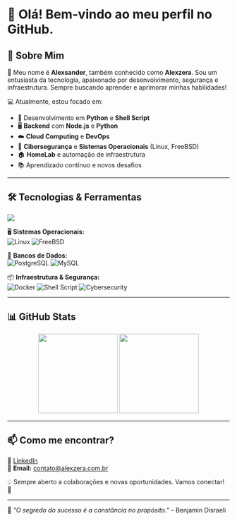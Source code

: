 # 👋 Olá! Bem-vindo ao meu perfil no GitHub.

## 🚀 Sobre Mim  
👋 Meu nome é **Alexsander**, também conhecido como **Alexzera**. Sou um entusiasta da tecnologia, apaixonado por desenvolvimento, segurança e infraestrutura. Sempre buscando aprender e aprimorar minhas habilidades!

💻 Atualmente, estou focado em:  
- 🐍 Desenvolvimento em **Python** e **Shell Script**  
- 🖥️ **Backend** com **Node.js** e **Python**  
- ☁️ **Cloud Computing** e **DevOps**  
- 🔐 **Cibersegurança** e **Sistemas Operacionais** (Linux, FreeBSD)  
- 🏠 **HomeLab** e automação de infraestrutura  
- 📚 Aprendizado contínuo e novos desafios  

---

## 🛠️ Tecnologias & Ferramentas  
<div style="display: flex; flex-wrap: wrap;">
  <img src="https://skillicons.dev/icons?i=linux,bash,python,nodejs,postgres,mysql,docker,git,github,aws" />
</div>

🖥️ **Sistemas Operacionais:**  
![Linux](https://img.shields.io/badge/Linux-FCC624?style=for-the-badge&logo=linux&logoColor=black)
![FreeBSD](https://img.shields.io/badge/FreeBSD-AB2B28?style=for-the-badge&logo=freebsd&logoColor=white)

💾 **Bancos de Dados:**  
![PostgreSQL](https://img.shields.io/badge/PostgreSQL-336791?style=for-the-badge&logo=postgresql&logoColor=white)
![MySQL](https://img.shields.io/badge/MySQL-4479A1?style=for-the-badge&logo=mysql&logoColor=white)

📦 **Infraestrutura & Segurança:**  
![Docker](https://img.shields.io/badge/Docker-2496ED?style=for-the-badge&logo=docker&logoColor=white)
![Shell Script](https://img.shields.io/badge/Shell_Script-4EAA25?style=for-the-badge&logo=gnu-bash&logoColor=white)
![Cybersecurity](https://img.shields.io/badge/Cybersecurity-000000?style=for-the-badge&logo=kalilinux&logoColor=white)

---

## 📊 GitHub Stats  
<div align="center">
  <img height="180em" src="https://github-readme-stats.vercel.app/api?username=Alexzerabr&show_icons=true&theme=tokyonight" />
  <img height="180em" src="https://github-readme-streak-stats.herokuapp.com/?user=Alexzerabr&theme=tokyonight" />
</div>

---

## 📫 Como me encontrar?  
🔗 [LinkedIn](https://www.linkedin.com/in/alexsanderdsilva/)  
📧 **Email:** contato@alexzera.com.br  

💡 Sempre aberto a colaborações e novas oportunidades. Vamos conectar! 🚀  

---

🔹 *"O segredo do sucesso é a constância no propósito."* – Benjamin Disraeli  
